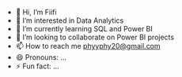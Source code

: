 - 👋 Hi, I’m Fiifi
- 👀 I’m interested in Data Analytics
- 🌱 I’m currently learning SQL and Power BI
- 💞️ I’m looking to collaborate on Power BI projects
- 📫 How to reach me phyyphy20@gmail.com
- 😄 Pronouns: ...
- ⚡ Fun fact: ...

<!---
Phyyphy/Phyyphy is a ✨ special ✨ repository because its `README.md` (this file) appears on your GitHub profile.
You can click the Preview link to take a look at your changes.
--->
